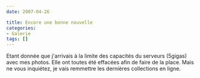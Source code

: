 ```yaml
---
date: 2007-04-26

title: Encore une bonne nouvelle
categories:
- Galerie
tags: []
---
```

Etant donnée que j'arrivais à la limite des capacités du serveurs (5gigas) avec mes photos. Elle ont toutes été effacées afin de faire de la place.
Mais ne vous inquiétez, je vais remmettre les dernières collections en ligne.
